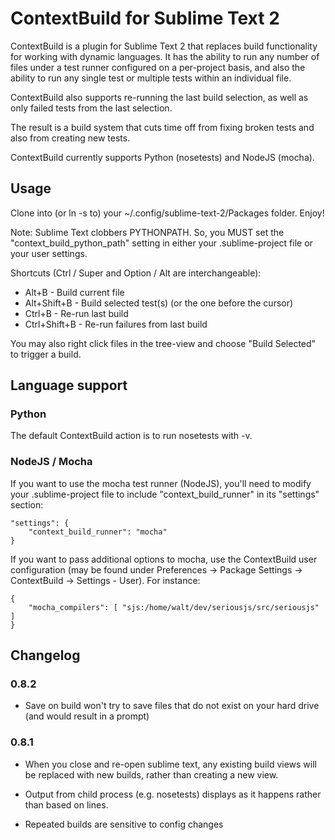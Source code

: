 # ContextBuild for Sublime Text 2

ContextBuild is a plugin for Sublime Text 2 that replaces build functionality
for working with dynamic languages.  It has the ability to run any number of
files under a test runner configured on a per-project basis, and also the
ability to run any single test or multiple tests within an individual file.

ContextBuild also supports re-running the last build selection, as well as only failed tests from the last selection.

The result is a build system that cuts time off from fixing broken tests and
also from creating new tests.

ContextBuild currently supports Python (nosetests) and NodeJS (mocha).

## Usage

Clone into (or ln -s to) your ~/.config/sublime-text-2/Packages folder.  Enjoy!

Note: Sublime Text clobbers PYTHONPATH.  So, you MUST set the
"context_build_python_path" setting in either your .sublime-project file or
your user settings.

Shortcuts (Ctrl / Super and Option / Alt are interchangeable):

* Alt+B - Build current file
* Alt+Shift+B - Build selected test(s) (or the one before the cursor)
* Ctrl+B - Re-run last build
* Ctrl+Shift+B - Re-run failures from last build

You may also right click files in the tree-view and choose "Build Selected" to
trigger a build.

## Language support

### Python

The default ContextBuild action is to run nosetests with -v.

### NodeJS / Mocha

If you want to use the mocha test runner (NodeJS), you'll need to modify your
.sublime-project file to include "context_build_runner" in its "settings"
section:

    "settings": {
        "context_build_runner": "mocha"
    }

If you want to pass additional options to mocha, use the ContextBuild user
configuration (may be found under Preferences -> Package Settings ->
ContextBuild -> Settings - User).  For instance:

    {
        "mocha_compilers": [ "sjs:/home/walt/dev/seriousjs/src/seriousjs" ]
    }

## Changelog

### 0.8.2

* Save on build won't try to save files that do not exist on your hard drive
  (and would result in a prompt)

### 0.8.1

* When you close and re-open sublime text, any existing build views will be
  replaced with new builds, rather than creating a new view.

* Output from child process (e.g. nosetests) displays as it happens rather
  than based on lines.

* Repeated builds are sensitive to config changes
